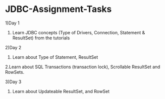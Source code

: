 # JDBC-Assignment-Tasks

1)Day 1

1. Learn JDBC concepts (Type of Drivers, Connection, Statement & ResultSet) from the tutorials


2)Day 2 
1. Learn about Type of Statement, ResultSet

2.Learn about SQL Transactions (transaction lock), Scrollable ResultSet and RowSets.

3)Day  3

1. Learn about Updateable ResultSet, and RowSet


